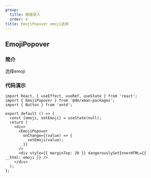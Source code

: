 ```yaml
---
group:
  title: 数据录入
  order: 4
title: EmojiPopover emoji选择
---
```


<h2>EmojiPopover</h2>

<h3>简介</h3>
<div>选择emoji</div>

<h3>代码演示</h3>

```tsx
import React, { useEffect, useRef, useState } from 'react';
import { EmojiPopover } from '@dm/xman-packages';
import { Button } from 'antd';

export default () => {
  const [emoji, setEmoji] = useState(null);
  return (
    <div>
      <EmojiPopover
        onChange={(value) => {
          setEmoji(value);
        }}
      />
      <div style={{ marginTop: 20 }} dangerouslySetInnerHTML={{ __html: emoji }} />
    </div>
  );
};
```
